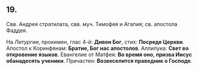 
## 19.

Свв. Андрея стратилата, свв. муч. Тимофея и Агапия; св. апостола Фаддея.

На *Литургии*, прокимен, глас 4-й: **Дивен Бог**, стих: **Посреде Церкви**. 
Апостол к Коринфянам: **Братие, Бог нас апостолов**. 
Аллилуиа: **Свет во откровение языков**. 
Евангелие от Матфея: **Во время оно, призва Иисус обанадесять ученики**. 
Причастен: **Возвеселится праведник о Господе**.   
